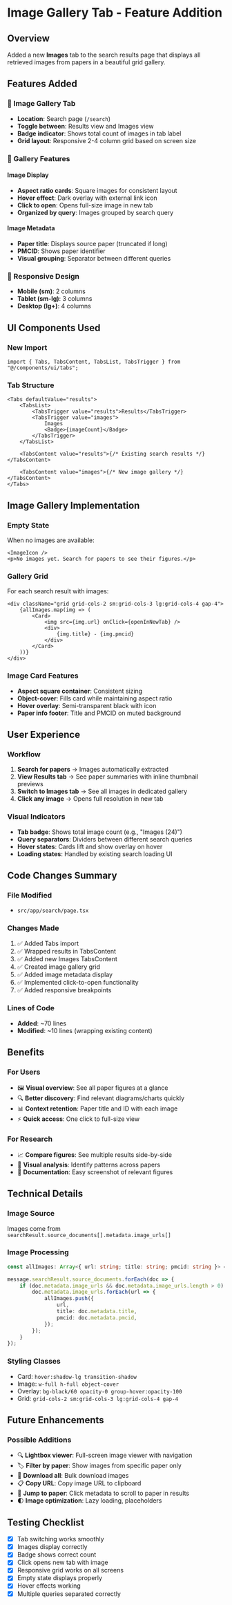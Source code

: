 # Image Gallery Tab - Feature Addition

## Overview

Added a new **Images** tab to the search results page that displays all retrieved images from papers in a beautiful grid gallery.

## Features Added

### 📸 Image Gallery Tab

-   **Location**: Search page (`/search`)
-   **Toggle between**: Results view and Images view
-   **Badge indicator**: Shows total count of images in tab label
-   **Grid layout**: Responsive 2-4 column grid based on screen size

### 🎨 Gallery Features

#### Image Display

-   **Aspect ratio cards**: Square images for consistent layout
-   **Hover effect**: Dark overlay with external link icon
-   **Click to open**: Opens full-size image in new tab
-   **Organized by query**: Images grouped by search query

#### Image Metadata

-   **Paper title**: Displays source paper (truncated if long)
-   **PMCID**: Shows paper identifier
-   **Visual grouping**: Separator between different queries

### 📱 Responsive Design

-   **Mobile (sm)**: 2 columns
-   **Tablet (sm-lg)**: 3 columns
-   **Desktop (lg+)**: 4 columns

## UI Components Used

### New Import

```tsx
import { Tabs, TabsContent, TabsList, TabsTrigger } from "@/components/ui/tabs";
```

### Tab Structure

```tsx
<Tabs defaultValue="results">
    <TabsList>
        <TabsTrigger value="results">Results</TabsTrigger>
        <TabsTrigger value="images">
            Images
            <Badge>{imageCount}</Badge>
        </TabsTrigger>
    </TabsList>

    <TabsContent value="results">{/* Existing search results */}</TabsContent>

    <TabsContent value="images">{/* New image gallery */}</TabsContent>
</Tabs>
```

## Image Gallery Implementation

### Empty State

When no images are available:

```tsx
<ImageIcon />
<p>No images yet. Search for papers to see their figures.</p>
```

### Gallery Grid

For each search result with images:

```tsx
<div className="grid grid-cols-2 sm:grid-cols-3 lg:grid-cols-4 gap-4">
    {allImages.map(img => (
        <Card>
            <img src={img.url} onClick={openInNewTab} />
            <div>
                {img.title} - {img.pmcid}
            </div>
        </Card>
    ))}
</div>
```

### Image Card Features

-   **Aspect square container**: Consistent sizing
-   **Object-cover**: Fills card while maintaining aspect ratio
-   **Hover overlay**: Semi-transparent black with icon
-   **Paper info footer**: Title and PMCID on muted background

## User Experience

### Workflow

1. **Search for papers** → Images automatically extracted
2. **View Results tab** → See paper summaries with inline thumbnail previews
3. **Switch to Images tab** → See all images in dedicated gallery
4. **Click any image** → Opens full resolution in new tab

### Visual Indicators

-   **Tab badge**: Shows total image count (e.g., "Images (24)")
-   **Query separators**: Dividers between different search queries
-   **Hover states**: Cards lift and show overlay on hover
-   **Loading states**: Handled by existing search loading UI

## Code Changes Summary

### File Modified

-   `src/app/search/page.tsx`

### Changes Made

1. ✅ Added Tabs import
2. ✅ Wrapped results in TabsContent
3. ✅ Added new Images TabsContent
4. ✅ Created image gallery grid
5. ✅ Added image metadata display
6. ✅ Implemented click-to-open functionality
7. ✅ Added responsive breakpoints

### Lines of Code

-   **Added**: ~70 lines
-   **Modified**: ~10 lines (wrapping existing content)

## Benefits

### For Users

-   🖼️ **Visual overview**: See all paper figures at a glance
-   🔍 **Better discovery**: Find relevant diagrams/charts quickly
-   📊 **Context retention**: Paper title and ID with each image
-   ⚡ **Quick access**: One click to full-size view

### For Research

-   📈 **Compare figures**: See multiple results side-by-side
-   🔬 **Visual analysis**: Identify patterns across papers
-   📑 **Documentation**: Easy screenshot of relevant figures

## Technical Details

### Image Source

Images come from `searchResult.source_documents[].metadata.image_urls[]`

### Image Processing

```typescript
const allImages: Array<{ url: string; title: string; pmcid: string }> = [];

message.searchResult.source_documents.forEach(doc => {
    if (doc.metadata.image_urls && doc.metadata.image_urls.length > 0) {
        doc.metadata.image_urls.forEach(url => {
            allImages.push({
                url,
                title: doc.metadata.title,
                pmcid: doc.metadata.pmcid,
            });
        });
    }
});
```

### Styling Classes

-   Card: `hover:shadow-lg transition-shadow`
-   Image: `w-full h-full object-cover`
-   Overlay: `bg-black/60 opacity-0 group-hover:opacity-100`
-   Grid: `grid-cols-2 sm:grid-cols-3 lg:grid-cols-4 gap-4`

## Future Enhancements

### Possible Additions

-   🔍 **Lightbox viewer**: Full-screen image viewer with navigation
-   🏷️ **Filter by paper**: Show images from specific paper only
-   💾 **Download all**: Bulk download images
-   📋 **Copy URL**: Copy image URL to clipboard
-   🔗 **Jump to paper**: Click metadata to scroll to paper in results
-   🌓 **Image optimization**: Lazy loading, placeholders

## Testing Checklist

-   [x] Tab switching works smoothly
-   [x] Images display correctly
-   [x] Badge shows correct count
-   [x] Click opens new tab with image
-   [x] Responsive grid works on all screens
-   [x] Empty state displays properly
-   [x] Hover effects working
-   [x] Multiple queries separated correctly
